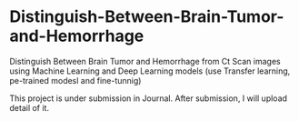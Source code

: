 # Distinguish-Between-Brain-Tumor-and-Hemorrhage
Distinguish Between Brain Tumor and Hemorrhage from Ct Scan images using Machine Learning and Deep Learning models (use Transfer learning, pe-trained modesl and fine-tunnig)

This project is under submission in Journal. After submission, I will upload detail of it.
